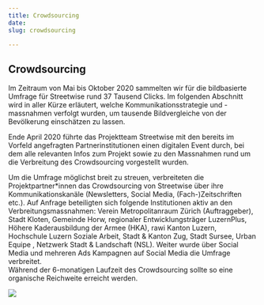 ```yaml
---
title: Crowdsourcing
date: 
slug: crowdsourcing

---
```

## Crowdsourcing

Im Zeitraum von Mai bis Oktober 2020 sammelten wir für die bildbasierte Umfrage für Streetwise rund 37 Tausend Clicks. Im folgenden Abschnitt wird in aller Kürze erläutert, welche Kommunikationsstrategie und -massnahmen verfolgt wurden, um tausende Bildvergleiche von der Bevölkerung einschätzen zu lassen.

Ende April 2020 führte das Projektteam Streetwise mit den bereits im Vorfeld angefragten Partnerinstitutionen einen digitalen Event durch, bei dem alle relevanten Infos zum Projekt sowie zu den Massnahmen rund um die Verbreitung des Crowdsourcing vorgestellt wurden.

Um die Umfrage möglichst breit zu streuen, verbreiteten die Projektpartner*innen das Crowdsourcing von Streetwise über ihre Kommunikationskanäle (Newsletters, Social Media, (Fach-)Zeitschriften etc.). Auf Anfrage beteiligten sich folgende Institutionen aktiv an den Verbreitungsmassnahmen: Verein Metropolitanraum Zürich (Auftraggeber), Stadt Kloten, Gemeinde Horw, regionaler Entwicklungsträger LuzernPlus, Höhere Kaderausbildung der Armee (HKA), rawi Kanton Luzern, Hochschule Luzern Soziale Arbeit, Stadt & Kanton Zug, Stadt Sursee, Urban Equipe , Netzwerk Stadt & Landschaft (NSL). Weiter wurde über Social Media und mehreren Ads Kampagnen auf Social Media die Umfrage verbreitet.  
Während der 6-monatigen Laufzeit des Crowdsourcing sollte so eine organische Reichweite erreicht werden.

![](/media/streetwise-ytcount-3-16x9-900px.jpg)